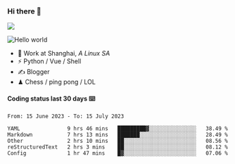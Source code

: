 ### Hi there 👋
![](https://komarev.com/ghpvc/?username=Xuhandsome)


<img src="https://github-readme-stats.vercel.app/api?username=XuHandsome&show_icons=true&theme=merko" alt="Hello world">

<br/>

- 🍻  Work at Shanghai, _A Linux SA_
- ⚡  Python / Vue / Shell
- ✍️  Blogger
- ♟  Chess / ping pong / LOL

#### Coding status last 30 days ⌨️

<!--START_SECTION:waka-->

```text
From: 15 June 2023 - To: 15 July 2023

YAML               9 hrs 46 mins   █████████▓░░░░░░░░░░░░░░░   38.49 %
Markdown           7 hrs 13 mins   ███████░░░░░░░░░░░░░░░░░░   28.49 %
Other              2 hrs 10 mins   ██░░░░░░░░░░░░░░░░░░░░░░░   08.56 %
reStructuredText   2 hrs 3 mins    ██░░░░░░░░░░░░░░░░░░░░░░░   08.12 %
Config             1 hr 47 mins    █▓░░░░░░░░░░░░░░░░░░░░░░░   07.06 %
```

<!--END_SECTION:waka-->
